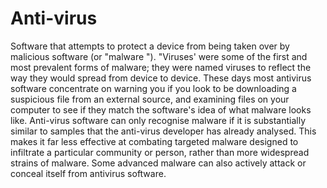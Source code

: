 [Title]: # (Anti-virus)
[Order]: # (4)

# Anti-virus

Software that attempts to protect a device from being taken over by malicious software  (or "malware "). "Viruses' were some of the first and most prevalent forms of malware; they were named viruses to reflect the way they would spread from device to device. These days most antivirus software concentrate on warning you if you look to be downloading a suspicious file from an external source, and examining files on your computer to see if they match the software's idea of what malware looks like. Anti-virus software can only recognise malware if it is substantially similar to samples that the anti-virus developer has already analysed. This makes it far less effective at combating targeted malware designed to infiltrate a particular community or person, rather than more widespread strains of malware. Some advanced malware can also actively attack or conceal itself from antivirus software.